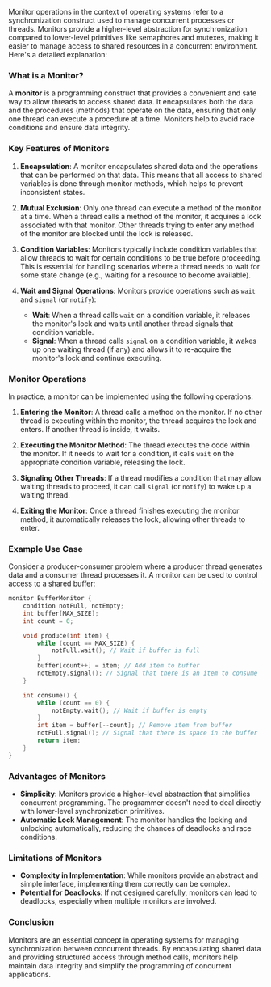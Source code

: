 Monitor operations in the context of operating systems refer to a synchronization construct used to manage concurrent processes or threads. Monitors provide a higher-level abstraction for synchronization compared to lower-level primitives like semaphores and mutexes, making it easier to manage access to shared resources in a concurrent environment. Here's a detailed explanation:

### What is a Monitor?

A **monitor** is a programming construct that provides a convenient and safe way to allow threads to access shared data. It encapsulates both the data and the procedures (methods) that operate on the data, ensuring that only one thread can execute a procedure at a time. Monitors help to avoid race conditions and ensure data integrity.

### Key Features of Monitors

1. **Encapsulation**: A monitor encapsulates shared data and the operations that can be performed on that data. This means that all access to shared variables is done through monitor methods, which helps to prevent inconsistent states.

2. **Mutual Exclusion**: Only one thread can execute a method of the monitor at a time. When a thread calls a method of the monitor, it acquires a lock associated with that monitor. Other threads trying to enter any method of the monitor are blocked until the lock is released.

3. **Condition Variables**: Monitors typically include condition variables that allow threads to wait for certain conditions to be true before proceeding. This is essential for handling scenarios where a thread needs to wait for some state change (e.g., waiting for a resource to become available).

4. **Wait and Signal Operations**: Monitors provide operations such as `wait` and `signal` (or `notify`):
   - **Wait**: When a thread calls `wait` on a condition variable, it releases the monitor's lock and waits until another thread signals that condition variable.
   - **Signal**: When a thread calls `signal` on a condition variable, it wakes up one waiting thread (if any) and allows it to re-acquire the monitor's lock and continue executing.

### Monitor Operations

In practice, a monitor can be implemented using the following operations:

1. **Entering the Monitor**: A thread calls a method on the monitor. If no other thread is executing within the monitor, the thread acquires the lock and enters. If another thread is inside, it waits.

2. **Executing the Monitor Method**: The thread executes the code within the monitor. If it needs to wait for a condition, it calls `wait` on the appropriate condition variable, releasing the lock.

3. **Signaling Other Threads**: If a thread modifies a condition that may allow waiting threads to proceed, it can call `signal` (or `notify`) to wake up a waiting thread.

4. **Exiting the Monitor**: Once a thread finishes executing the monitor method, it automatically releases the lock, allowing other threads to enter.

### Example Use Case

Consider a producer-consumer problem where a producer thread generates data and a consumer thread processes it. A monitor can be used to control access to a shared buffer:

```c
monitor BufferMonitor {
    condition notFull, notEmpty;
    int buffer[MAX_SIZE];
    int count = 0;

    void produce(int item) {
        while (count == MAX_SIZE) {
            notFull.wait(); // Wait if buffer is full
        }
        buffer[count++] = item; // Add item to buffer
        notEmpty.signal(); // Signal that there is an item to consume
    }

    int consume() {
        while (count == 0) {
            notEmpty.wait(); // Wait if buffer is empty
        }
        int item = buffer[--count]; // Remove item from buffer
        notFull.signal(); // Signal that there is space in the buffer
        return item;
    }
}
```

### Advantages of Monitors

- **Simplicity**: Monitors provide a higher-level abstraction that simplifies concurrent programming. The programmer doesn't need to deal directly with lower-level synchronization primitives.
- **Automatic Lock Management**: The monitor handles the locking and unlocking automatically, reducing the chances of deadlocks and race conditions.

### Limitations of Monitors

- **Complexity in Implementation**: While monitors provide an abstract and simple interface, implementing them correctly can be complex.
- **Potential for Deadlocks**: If not designed carefully, monitors can lead to deadlocks, especially when multiple monitors are involved.

### Conclusion

Monitors are an essential concept in operating systems for managing synchronization between concurrent threads. By encapsulating shared data and providing structured access through method calls, monitors help maintain data integrity and simplify the programming of concurrent applications.
